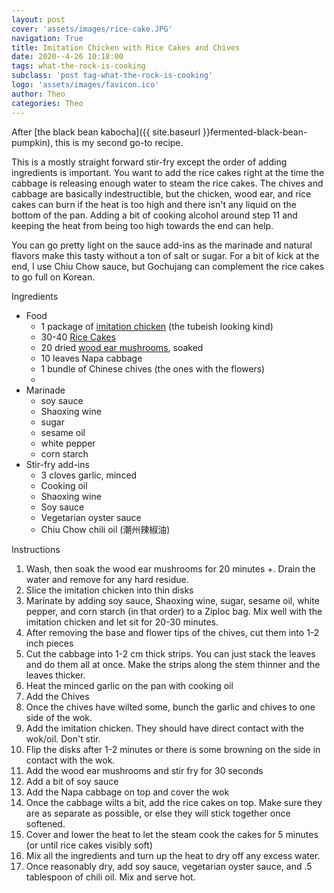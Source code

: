 ```yaml
---
layout: post
cover: 'assets/images/rice-cake.JPG'
navigation: True
title: Imitation Chicken with Rice Cakes and Chives
date: 2020--4-26 10:18:00
tags: what-the-rock-is-cooking
subclass: 'post tag-what-the-rock-is-cooking'
logo: 'assets/images/favicon.ico'
author: Theo
categories: Theo
---
```



After [the black bean kabocha]({{ site.baseurl }}fermented-black-bean-pumpkin), this is my second go-to recipe.

This is a mostly straight forward stir-fry except the order of adding ingredients is important. You want to add the rice cakes right at the time the cabbage is releasing enough water to steam the rice cakes. The chives and cabbage are basically indestructible, but the chicken, wood ear, and rice cakes can burn if the heat is too high and there isn't any liquid on the bottom of the pan. Adding a bit of cooking alcohol around step 11 and keeping the heat from being too high towards the end can help.

You can go pretty light on the sauce add-ins as the marinade and natural flavors make this tasty without a ton of salt or sugar. For a bit of kick at the end, I use Chiu Chow sauce, but Gochujang can complement the rice cakes to go full on Korean.

Ingredients
  * Food
    * 1 package of [imitation chicken](https://thewoksoflife.com/wp-content/uploads/2018/05/vegetarian-chicken.jpg) (the tubeish looking kind)
    * 30-40 [Rice Cakes](assets/images/rice-cakes.JPG)
    *  20 dried [wood ear mushrooms](https://www.etsy.com/listing/270434212/dried-mushroom-jews-ear-wood-ear-jelly?gpla=1&gao=1&&utm_source=google&utm_medium=cpc&utm_campaign=shopping_us_e-home_and_living-food_and_drink-herbs_and_spices_and_seasonings-other&utm_custom1=f0dacfb8-fada-43c3-b7b9-baac636073e6&utm_content=go_1844702805_72389388409_346398291049_pla-306107311609_c__270434212&utm_custom2=1844702805&gclid=EAIaIQobChMI0IW3nfGG6QIVD47ICh3tiwe4EAkYBiABEgK_EvD_BwE), soaked
    *  10 leaves Napa cabbage
    *  1 bundle of Chinese chives (the ones with the flowers)
    *
  * Marinade
    * soy sauce
    * Shaoxing wine
    * sugar
    * sesame oil
    * white pepper
    * corn starch  
  * Stir-fry add-ins
    * 3 cloves garlic, minced
    * Cooking oil
    * Shaoxing wine
    * Soy sauce
    * Vegetarian oyster sauce
    * Chiu Chow chili oil (潮州辣椒油)


Instructions
  1. Wash, then soak the wood ear mushrooms for 20 minutes +. Drain the water and remove for any hard residue.
  2. Slice the imitation chicken into thin disks
  3. Marinate by adding soy sauce, Shaoxing wine, sugar, sesame oil, white pepper, and corn starch (in that order) to a Ziploc bag. Mix well with the imitation chicken and let sit for 20-30 minutes.
  4. After removing the base and flower tips of the chives, cut them into 1-2 inch pieces
  5. Cut the cabbage into 1-2 cm thick strips. You can just stack the leaves and do them all at once. Make the strips along the stem thinner and the leaves thicker.
  6. Heat the minced garlic on the pan with cooking oil
  7. Add the Chives
  8. Once the chives have wilted some, bunch the garlic and chives to one side of the wok.
  9. Add the imitation chicken. They should have direct contact with the wok/oil. Don't stir.  
  10. Flip the disks after 1-2 minutes or there is some browning on the side in contact with the wok.
  11. Add the wood ear mushrooms and stir fry for 30 seconds
  12. Add a bit of soy sauce
  13. Add the Napa cabbage on top and cover the wok
  14. Once the cabbage wilts a bit, add the rice cakes on top. Make sure they are as separate as possible, or else they will stick together once softened.
  15. Cover and lower the heat to let the steam cook the cakes for 5 minutes (or until rice cakes visibly soft)
  16. Mix all the ingredients and turn up the heat to dry off any excess water.
  17. Once reasonably dry, add soy sauce, vegetarian oyster sauce, and .5 tablespoon of chili oil. Mix and serve hot.
